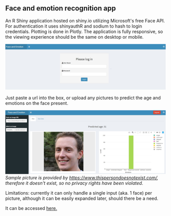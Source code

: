 ## Face and emotion recognition app

An R Shiny application hosted on shiny.io utilizing Microsoft's free Face API. For authentication it uses shinyauthR and sodium to hash to login credentials. Plotting is done in Plotly. The application is fully responsive, so the viewing experience should be the same on desktop or mobile.

![Authentication](/cred_sample.JPG)

Just paste a url into the box, or upload any pictures to predict the age and emotions on the face present. 

![Sample usage](/sample.JPG)
*Sample picture is provided by https://www.thispersondoesnotexist.com/, therefore it doesn't exist, so no privacy rights have been violated.*

Limitations: currently it can only handle a single input (aka. 1 face) per picture, although it can be easily expanded later, should there be a need.

It can be accessed [here.](https://zsoltnyiri.shinyapps.io/Face_app/)
